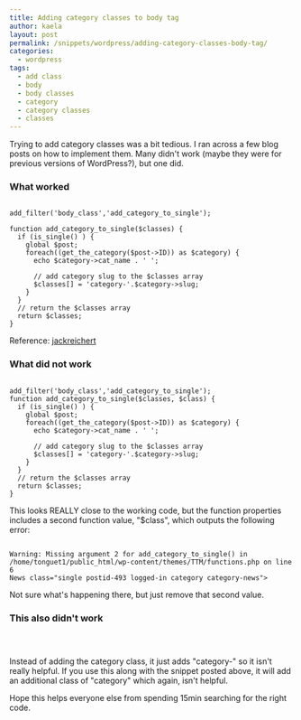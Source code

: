 ```yaml
---
title: Adding category classes to body tag
author: kaela
layout: post
permalink: /snippets/wordpress/adding-category-classes-body-tag/
categories:
  - wordpress
tags:
  - add class
  - body
  - body classes
  - category
  - category classes
  - classes
---
```

Trying to add category classes was a bit tedious. I ran across a few blog posts on how to implement them. Many didn't work (maybe they were for previous versions of WordPress?), but one did.

### What worked

<pre class="language-php"><code>
add_filter('body_class','add_category_to_single');

function add_category_to_single($classes) {
  if (is_single() ) {
    global $post;
    foreach((get_the_category($post->ID)) as $category) {
      echo $category->cat_name . ' ';
	  
      // add category slug to the $classes array
      $classes[] = 'category-'.$category->slug;
    }
  }
  // return the $classes array
  return $classes;
}
</code></pre>

Reference: [jackreichert][1]

### What did not work

<pre class="language-php"><code>
add_filter('body_class','add_category_to_single');
function add_category_to_single($classes, $class) {
  if (is_single() ) {
    global $post;
    foreach((get_the_category($post->ID)) as $category) {
      echo $category->cat_name . ' ';
      
      // add category slug to the $classes array
      $classes[] = 'category-'.$category->slug;
    }
  }
  // return the $classes array
  return $classes;
}
</code></pre>

This looks REALLY close to the working code, but the function properties includes a second function value, "$class", which outputs the following error:

<pre class="language-html"><code>
Warning: Missing argument 2 for add_category_to_single() in /home/tonguet1/public_html/wp-content/themes/TTM/functions.php on line 6
News class="single postid-493 logged-in category category-news">
</code></pre>

Not sure what's happening there, but just remove that second value.

### This also didn't work

<pre class="language-html"><code>
<body id="top" &lt;?php if (function_exists('body_class')) body_class('category-'.$class ); ?>
</code></pre>

Instead of adding the category class, it just adds "category-" so it isn't really helpful. If you use this along with the snippet posted above, it will add an additional class of "category" which again, isn't helpful.

Hope this helps everyone else from spending 15min searching for the right code.

 [1]: http://wordpress.org/support/topic/php-issue-once-uploaded-to-server#post-1551522